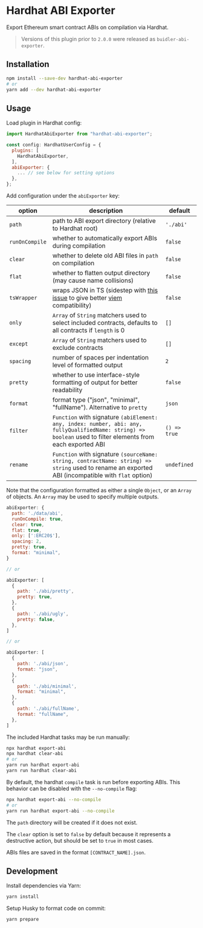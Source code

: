 # Hardhat ABI Exporter

Export Ethereum smart contract ABIs on compilation via Hardhat.

> Versions of this plugin prior to `2.0.0` were released as `buidler-abi-exporter`.

## Installation

```bash
npm install --save-dev hardhat-abi-exporter
# or
yarn add --dev hardhat-abi-exporter
```

## Usage

Load plugin in Hardhat config:

```javascript
import HardhatAbiExporter from "hardhat-abi-exporter";

const config: HardhatUserConfig = {
  plugins: [
    HardhatAbiExporter,
  ],
  abiExporter: {
    ... // see below for setting options
  },
};
```

Add configuration under the `abiExporter` key:

| option         | description                                                                                                                                                   | default      |
| -------------- | ------------------------------------------------------------------------------------------------------------------------------------------------------------- | ------------ |
| `path`         | path to ABI export directory (relative to Hardhat root)                                                                                                       | `'./abi'`    |
| `runOnCompile` | whether to automatically export ABIs during compilation                                                                                                       | `false`      |
| `clear`        | whether to delete old ABI files in `path` on compilation                                                                                                      | `false`      |
| `flat`         | whether to flatten output directory (may cause name collisions)                                                                                               | `false`      |
| `tsWrapper`    | wraps JSON in TS (sidestep with [this issue](https://github.com/microsoft/TypeScript/issues/32063) to give better [viem](https://viem.sh/docs) compatibility) | `false`      |
| `only`         | `Array` of `String` matchers used to select included contracts, defaults to all contracts if `length` is 0                                                    | `[]`         |
| `except`       | `Array` of `String` matchers used to exclude contracts                                                                                                        | `[]`         |
| `spacing`      | number of spaces per indentation level of formatted output                                                                                                    | `2`          |
| `pretty`       | whether to use interface-style formatting of output for better readability                                                                                    | `false`      |
| `format`       | format type ("json", "minimal", "fullName"). Alternative to `pretty`                                                                                          | `json`       |
| `filter`       | `Function` with signature `(abiElement: any, index: number, abi: any, fullyQualifiedName: string) => boolean` used to filter elements from each exported ABI  | `() => true` |
| `rename`       | `Function` with signature `(sourceName: string, contractName: string) => string` used to rename an exported ABI (incompatible with `flat` option)             | `undefined`  |

Note that the configuration formatted as either a single `Object`, or an `Array` of objects. An `Array` may be used to specify multiple outputs.

```javascript
abiExporter: {
  path: './data/abi',
  runOnCompile: true,
  clear: true,
  flat: true,
  only: [':ERC20$'],
  spacing: 2,
  pretty: true,
  format: "minimal",
}

// or

abiExporter: [
  {
    path: './abi/pretty',
    pretty: true,
  },
  {
    path: './abi/ugly',
    pretty: false,
  },
]

// or

abiExporter: [
  {
    path: './abi/json',
    format: "json",
  },
  {
    path: './abi/minimal',
    format: "minimal",
  },
  {
    path: './abi/fullName',
    format: "fullName",
  },
]
```

The included Hardhat tasks may be run manually:

```bash
npx hardhat export-abi
npx hardhat clear-abi
# or
yarn run hardhat export-abi
yarn run hardhat clear-abi
```

By default, the hardhat `compile` task is run before exporting ABIs. This behavior can be disabled with the `--no-compile` flag:

```bash
npx hardhat export-abi --no-compile
# or
yarn run hardhat export-abi --no-compile
```

The `path` directory will be created if it does not exist.

The `clear` option is set to `false` by default because it represents a destructive action, but should be set to `true` in most cases.

ABIs files are saved in the format `[CONTRACT_NAME].json`.

## Development

Install dependencies via Yarn:

```bash
yarn install
```

Setup Husky to format code on commit:

```bash
yarn prepare
```
